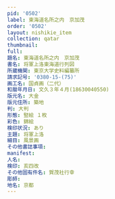 ```yaml
---
pid: '0502'
label: 東海道名所之内　京加茂
order: '0502'
layout: nishikie_item
collection: qatar
thumbnail: 
full: 
題名: 東海道名所之内　京加茂
書名: 将軍上洛東海道行列図
所蔵機関: 東京大学史料編纂所
請求記号: '0380-15-(75)'
画工名: 国貞画（二代）
和暦年月日: 文久３年４月(18630040550)
版元名: 大金
版元住所: 築地
判: 大判
形態: 竪絵 １枚
彩色: 錦絵
検印状況: あり
主題: 将軍上洛
細目: 風景画
その他書誌事項: 
manifest: 
人名: 
検印: 亥四改
その他固有件名: 賀茂社行幸
彫師: 
地名: 京都
---
```

